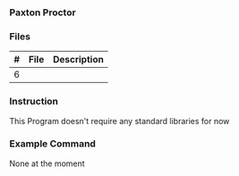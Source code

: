 
### Paxton Proctor

### Files

|   #   | File            | Description                                        |
| :---: | --------------- | -------------------------------------------------- |
|   6 |  |

### Instruction

This Program doesn't require any standard libraries for now

### Example Command

None at the moment

